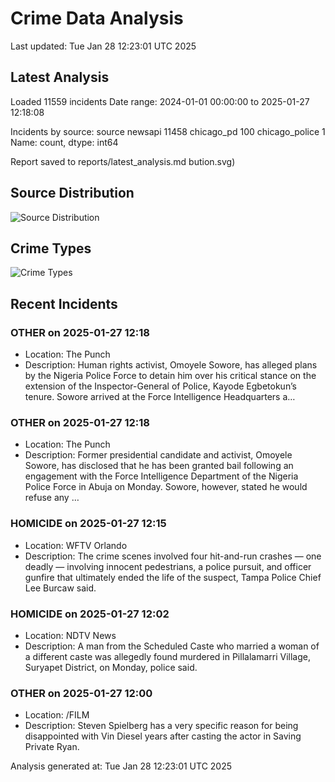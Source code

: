 # Crime Data Analysis
Last updated: Tue Jan 28 12:23:01 UTC 2025

## Latest Analysis

Loaded 11559 incidents
Date range: 2024-01-01 00:00:00 to 2025-01-27 12:18:08

Incidents by source:
source
newsapi           11458
chicago_pd          100
chicago_police        1
Name: count, dtype: int64

Report saved to reports/latest_analysis.md
bution.svg)

## Source Distribution
![Source Distribution](images/source_distribution.svg)

## Crime Types
![Crime Types](images/crime_types.svg)

## Recent Incidents

### OTHER on 2025-01-27 12:18
- Location: The Punch
- Description: Human rights activist, Omoyele Sowore, has alleged plans by the Nigeria Police Force to detain him over his critical stance on the extension of the Inspector-General of Police, Kayode Egbetokun’s tenure. Sowore arrived at the Force Intelligence Headquarters a…


### OTHER on 2025-01-27 12:18
- Location: The Punch
- Description: Former presidential candidate and activist, Omoyele Sowore, has disclosed that he has been granted bail following an engagement with the Force Intelligence Department of the Nigeria Police Force in Abuja on Monday. Sowore, however, stated he would refuse any …


### HOMICIDE on 2025-01-27 12:15
- Location: WFTV Orlando
- Description: The crime scenes involved four hit-and-run crashes — one deadly — involving innocent pedestrians, a police pursuit, and officer gunfire that ultimately ended the life of the suspect, Tampa Police Chief Lee Burcaw said.


### HOMICIDE on 2025-01-27 12:02
- Location: NDTV News
- Description: A man from the Scheduled Caste who married a woman of a different caste was allegedly found murdered in Pillalamarri Village, Suryapet District, on Monday, police said.


### OTHER on 2025-01-27 12:00
- Location: /FILM
- Description: Steven Spielberg has a very specific reason for being disappointed with Vin Diesel years after casting the actor in Saving Private Ryan.

Analysis generated at: Tue Jan 28 12:23:01 UTC 2025
